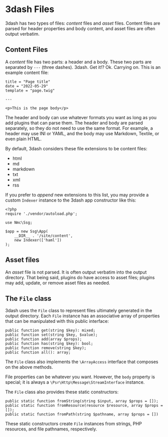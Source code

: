 # 3dash Files

3dash has two types of files: _content_ files and _asset_ files.
Content files are parsed for header properties and body content,
and asset files are often output verbatim.

## Content Files

A _content_ file has two parts: a header and a body. These two parts are 
separated by `---` (three dashes). 3dash. Get it!? Ok. Carrying on. This is 
an example content file:

```
title = "Page title"
date = "2022-05-29"
template = "page.twig"

---

<p>This is the page body</p>
```

The header and body can use whatever formats you want as long as you add plugins 
that can parse them. The header and body are parsed separately, so they do not 
need to use the same format. For example, a header may use INI or YAML, and the 
body may use Markdown, Textile, or even plain HTML.

By default, 3dash considers these file extensions to be content files:

* html
* md
* markdown
* txt
* xml
* rss

If you prefer to _append_ new extensions to this list, you may provide a
custom `Indexer` instance to the 3dash app constructor like this:

```
<?php
require './vendor/autoload.php';

use Nmc\Ssg;

$app = new Ssg\App(
    __DIR__ . '/site/content',
    new Indexer(['haml'])
);
```

## Asset files

An _asset_ file is not parsed. It is often output verbatim into the output directory. 
That being said, plugins do have access to asset files; plugins may add, update, or 
remove asset files as needed.

## The `File` class

3dash uses the `File` class to represent files ultimately generated in the output
directory. Each `File` instance has an associative array of properties
that can be manipulated with this public interface:

```
public function get(string $key): mixed;
public function set(string $key, $value);
public function add(array $props);
public function has(string $key): bool;
public function remove(string $key);
public function all(): array;
```

The `File` class also implements the `\ArrayAccess` interface
that composes on the above methods.

File properties can be whatever you want. However, the `body`
property is special; it is always a `\Psr\Http\Message\StreamInterface`
instance.

The `File` class also provides these static constructors:

```
public static function fromString(string $input, array $props = []);
public static function fromResource(resource $resource, array $props = []);
public static function fromPath(string $pathname, array $props = [])
```

These static constructors create `File` instances from strings, PHP resources,
and file pathnames, respectively.

